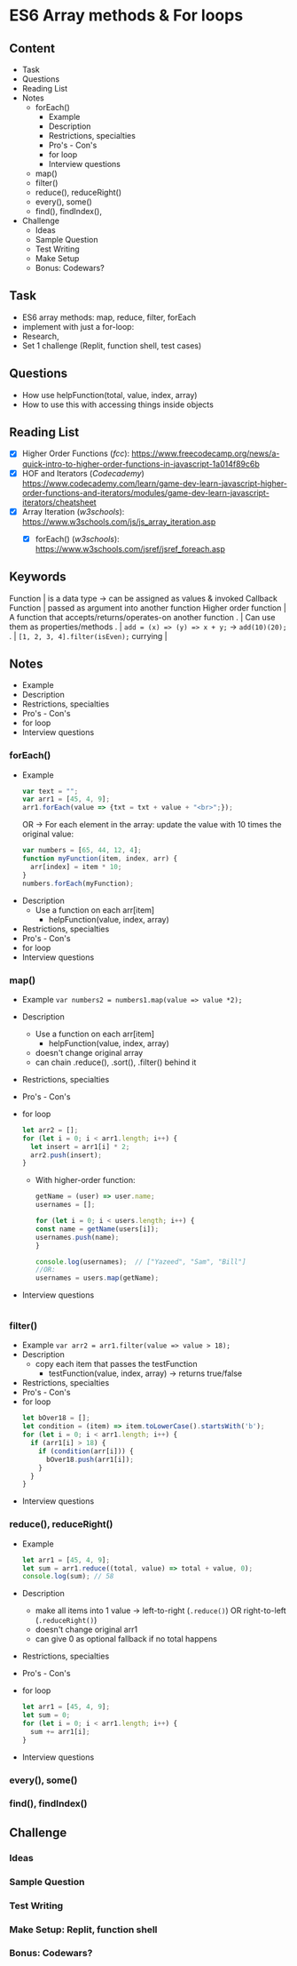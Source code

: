 # ES6 Array methods & For loops

## Content
- Task
- Questions
- Reading List
- Notes
  - forEach()
    - Example
    - Description
    - Restrictions, specialties
    - Pro's - Con's
    - for loop
    - Interview questions
  - map()
  - filter()
  - reduce(), reduceRight()
  - every(), some()
  - find(), findIndex(), 
- Challenge 
  - Ideas
  - Sample Question
  - Test Writing
  - Make Setup
  - Bonus: Codewars?

## Task
- ES6 array methods: map, reduce, filter, forEach 
- implement with just a for-loop: 
- Research, 
- Set 1 challenge (Replit, function shell, test cases)

## Questions
- How use helpFunction(total, value, index, array)
- How to use this with accessing things inside objects


## Reading List
- [x] Higher Order Functions (*fcc*): <https://www.freecodecamp.org/news/a-quick-intro-to-higher-order-functions-in-javascript-1a014f89c6b>
- [x] HOF and Iterators (*Codecademy*) <https://www.codecademy.com/learn/game-dev-learn-javascript-higher-order-functions-and-iterators/modules/game-dev-learn-javascript-iterators/cheatsheet>
- [x] Array Iteration (*w3schools*): <https://www.w3schools.com/js/js_array_iteration.asp>
  - [x] forEach() (*w3schools*): <https://www.w3schools.com/jsref/jsref_foreach.asp>


## Keywords
Function | is a data type &rarr; can be assigned as values & invoked
Callback Function | passed as argument into another function
Higher order function | A function that accepts/returns/operates-on another function
. | Can use them as properties/methods
. | `add = (x) => (y) => x + y;` &rarr; `add(10)(20);`
. | `[1, 2, 3, 4].filter(isEven);`
currying | 

## Notes
- Example
- Description
- Restrictions, specialties
- Pro's - Con's
- for loop
- Interview questions

### forEach()
- Example
  ```javascript
  var text = "";
  var arr1 = [45, 4, 9];
  arr1.forEach(value => {txt = txt + value + "<br>";});
  ```
  OR &rarr; For each element in the array: update the value with 10 times the original value:
  ```javascript
  var numbers = [65, 44, 12, 4];
  function myFunction(item, index, arr) {
    arr[index] = item * 10;
  } 
  numbers.forEach(myFunction);
  ```
- Description
  - Use a function on each arr[item]
    - helpFunction(value, index, array)
- Restrictions, specialties
- Pro's - Con's
- for loop
- Interview questions


### map()
- Example
  `var numbers2 = numbers1.map(value => value *2);`
- Description
  - Use a function on each arr[item]
    - helpFunction(value, index, array)
  - doesn't change original array
  - can chain .reduce(), .sort(), .filter() behind it
- Restrictions, specialties
- Pro's - Con's
- for loop
  ```javascript
  let arr2 = [];
  for (let i = 0; i < arr1.length; i++) {
    let insert = arr1[i] * 2;
    arr2.push(insert);
  }
  ```
  - With higher-order function:
    ```javascript
    getName = (user) => user.name;
    usernames = [];
    
    for (let i = 0; i < users.length; i++) {
    const name = getName(users[i]);
    usernames.push(name);
    }
    
    console.log(usernames);  // ["Yazeed", "Sam", "Bill"]
    //OR:
    usernames = users.map(getName);
    ```
- Interview questions

  ```javascript

  ```
### filter()
- Example
  `var arr2 = arr1.filter(value => value > 18);`
- Description
  - copy each item that passes the testFunction
    - testFunction(value, index, array) &rarr; returns true/false
- Restrictions, specialties
- Pro's - Con's
- for loop
  ```javascript
  let bOver18 = [];
  let condition = (item) => item.toLowerCase().startsWith('b');
  for (let i = 0; i < arr1.length; i++) {
    if (arr1[i] > 18) {
      if (condition(arr[i])) {
        bOver18.push(arr1[i]);
      }
    }
  }
  ```
- Interview questions


### reduce(), reduceRight()
- Example
  ```javascript
  let arr1 = [45, 4, 9];
  let sum = arr1.reduce((total, value) => total + value, 0);
  console.log(sum); // 58
  ```
- Description
  - make all items into 1 value &rarr; left-to-right (`.reduce()`) OR right-to-left (`.reduceRight()`)
  - doesn't change original arr1
  - can give 0 as optional fallback if no total happens 
- Restrictions, specialties
- Pro's - Con's
- for loop
  ```javascript
  let arr1 = [45, 4, 9];
  let sum = 0;
  for (let i = 0; i < arr1.length; i++) {
    sum += arr1[i];
  }
  ```

- Interview questions


### every(), some()
### find(), findIndex()



## Challenge 
### Ideas
### Sample Question
### Test Writing
### Make Setup: Replit, function shell
### Bonus: Codewars?